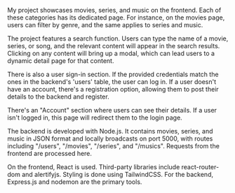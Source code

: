 My project showcases movies, series, and music on the frontend. Each of these categories has its dedicated page. For instance, on the movies page, users can filter by genre, and the same applies to series and music.

The project features a search function. Users can type the name of a movie, series, or song, and the relevant content will appear in the search results. Clicking on any content will bring up a modal, which can lead users to a dynamic detail page for that content.

There is also a user sign-in section. If the provided credentials match the ones in the backend's 'users' table, the user can log in. If a user doesn't have an account, there's a registration option, allowing them to post their details to the backend and register.

There's an "Account" section where users can see their details. If a user isn't logged in, this page will redirect them to the login page.

The backend is developed with Node.js. It contains movies, series, and music in JSON format and locally broadcasts on port 5000, with routes including "/users", "/movies", "/series", and "/musics". Requests from the frontend are processed here.

On the frontend, React is used. Third-party libraries include react-router-dom and alertifyjs. Styling is done using TailwindCSS. For the backend, Express.js and nodemon are the primary tools.
